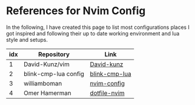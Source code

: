# References for Nvim Config

In the following, I have created this page to list most configurations places I
got inspired and following their up to date working environment and lua style
and setups.

| idx | Repository           | Link                                                                                                            |
| --- | -------------------- | --------------------------------------------------------------------------------------------------------------- |
| 1   | David-Kunz\/vim      | [David-kunz](https://github.com/David-Kunz/vim/blob/master/init.lua)                                            |
| 2   | blink-cmp-lua config | [blink-cmp-lua](https://github.com/linkarzu/dotfiles-latest/blob/main/neovim/neobean/lua/plugins/blink-cmp.lua) |
| 3   | williamboman         | [nvim-config](https://github.com/williamboman/nvim-config/tree/main)                                            |
| 4   | Omer Hamerman        | [dotfile-nvim](https://github.com/omerxx/dotfiles/tree/master/nvim)                                             |
